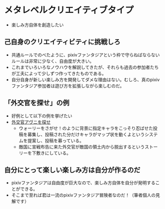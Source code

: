 # メタレベルクリエイティブタイプ
* 楽しみ方自体を創造したい

## 己自身のクリエイティビティに挑戦しろ
* 共通ルールでのべたように、pixivファンタジアという枠で守らねばならないルールは非常に少なく、自由度が大きい。
* これまでいろいろなノウハウを解説してきたが、それらも過去の参加者たちが工夫によって少しずつ作ってきたものである。
* 自分自身が新しい楽しみ方を開発してダメな理由はない。むしろ、真のpixivファンタジア参加者は遊び方を拡張しながら楽しむのだ。

## 「外交官を探せ」の例
* 好例として以下の例を挙げたい
* [外交官アヴニを探せ](https://www.pixiv.net/member_illust.php?mode=medium&illust_id=72973419)
  * ウォーリーをさがせ！のように背景に指定キャラをこっそり忍ばせた投稿を募集し、投稿された分だけキャラがマップ状を動くよというシステムを提案し、投稿を募っている。
  * 敵国に宣戦布告に来た外交官が敵国の領土内から脱出するというストーリーを下敷きにしている。

## 自分にとって楽しい楽しみ方は自分が作るのだ
* pixivファンタジアは自由度が巨大なので、楽しみ方自体を自分が発明することができる。
* そこまで至れば君は一流のpixivファンタジア冒険者なのだ！（筆者個人の見解です）
